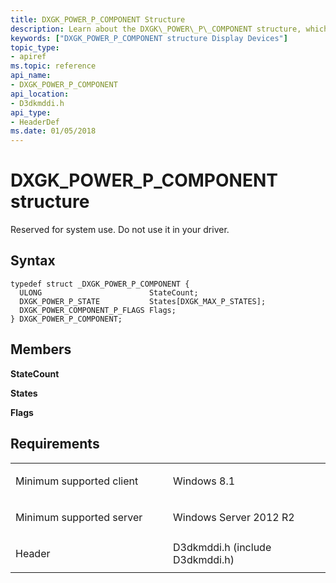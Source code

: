 ```yaml
---
title: DXGK_POWER_P_COMPONENT Structure
description: Learn about the DXGK\_POWER\_P\_COMPONENT structure, which is reserved for system use. Do not use it in your driver.
keywords: ["DXGK_POWER_P_COMPONENT structure Display Devices"]
topic_type:
- apiref
ms.topic: reference
api_name:
- DXGK_POWER_P_COMPONENT
api_location:
- D3dkmddi.h
api_type:
- HeaderDef
ms.date: 01/05/2018
---
```


# DXGK\_POWER\_P\_COMPONENT structure


Reserved for system use. Do not use it in your driver.

## Syntax

```ManagedCPlusPlus
typedef struct _DXGK_POWER_P_COMPONENT {
  ULONG                        StateCount;
  DXGK_POWER_P_STATE           States[DXGK_MAX_P_STATES];
  DXGK_POWER_COMPONENT_P_FLAGS Flags;
} DXGK_POWER_P_COMPONENT;
```

## Members

**StateCount**

**States**

**Flags**

## Requirements

<table>
<colgroup>
<col width="50%" />
<col width="50%" />
</colgroup>
<tbody>
<tr class="odd">
<td align="left"><p>Minimum supported client</p></td>
<td align="left"><p>Windows 8.1</p></td>
</tr>
<tr class="even">
<td align="left"><p>Minimum supported server</p></td>
<td align="left"><p>Windows Server 2012 R2</p></td>
</tr>
<tr class="odd">
<td align="left"><p>Header</p></td>
<td align="left">D3dkmddi.h (include D3dkmddi.h)</td>
</tr>
</tbody>
</table>

 

 





